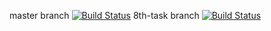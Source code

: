 master branch [![Build Status](https://travis-ci.org/sanjcho/Flashcards.svg?branch=master)](https://travis-ci.org/sanjcho/Flashcards)
8th-task branch [![Build Status](https://travis-ci.org/sanjcho/Flashcards.svg?branch=8th-task)](https://travis-ci.org/sanjcho/Flashcards)